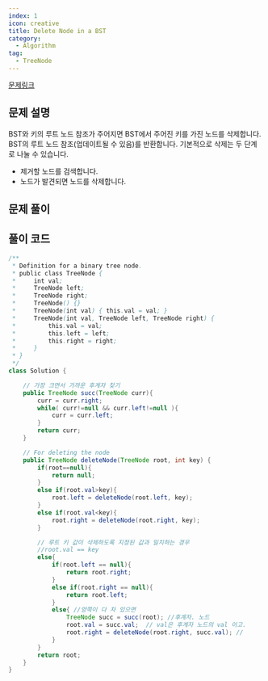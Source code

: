 ```yaml
---
index: 1
icon: creative
title: Delete Node in a BST
category:
  - Algorithm
tag:
  - TreeNode
---
```


[문제링크](https://leetcode.com/problems/delete-node-in-a-bst/)

## 문제 설명

BST와 키의 루트 노드 참조가 주어지면 BST에서 주어진 키를 가진 노드를 삭제합니다. BST의 루트 노드 참조(업데이트될 수 있음)를 반환합니다. 기본적으로 삭제는 두 단계로 나눌 수 있습니다.

- 제거할 노드를 검색합니다.
- 노드가 발견되면 노드를 삭제합니다.

## 문제 풀이

## 풀이 코드

```java
/**
 * Definition for a binary tree node.
 * public class TreeNode {
 *     int val;
 *     TreeNode left;
 *     TreeNode right;
 *     TreeNode() {}
 *     TreeNode(int val) { this.val = val; }
 *     TreeNode(int val, TreeNode left, TreeNode right) {
 *         this.val = val;
 *         this.left = left;
 *         this.right = right;
 *     }
 * }
 */
class Solution {

    // 가장 크면서 가까운 후계자 찾기
    public TreeNode succ(TreeNode curr){
        curr = curr.right;
        while( curr!=null && curr.left!=null ){
            curr = curr.left;
        }
        return curr;
    }

    // For deleting the node
    public TreeNode deleteNode(TreeNode root, int key) {
        if(root==null){
            return null;
        }
        else if(root.val>key){
            root.left = deleteNode(root.left, key);
        }
        else if(root.val<key){
            root.right = deleteNode(root.right, key);
        }

        // 루트 키 값이 삭제하도록 지정된 값과 일치하는 경우
        //root.val == key
        else{
            if(root.left == null){
                return root.right;
            }
            else if(root.right == null){
                return root.left;
            }
            else{ //양쪽이 다 차 있으면
                TreeNode succ = succ(root); //후계자. 노드
                root.val = succ.val;  // val은 후계자 노드의 val 이고.
                root.right = deleteNode(root.right, succ.val); //
            }
        }
        return root;
    }
}
```
